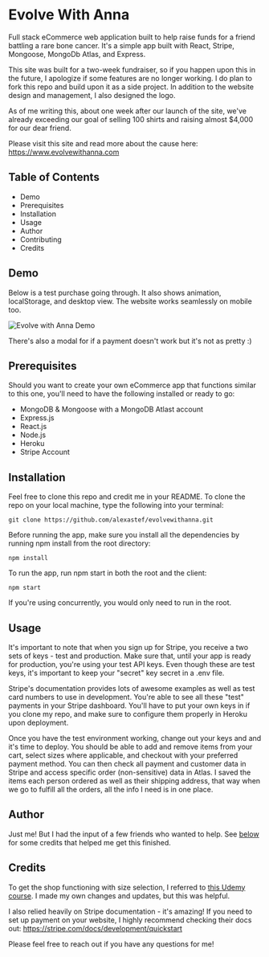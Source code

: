 # Evolve With Anna
Full stack eCommerce web application built to help raise funds for a friend battling a rare bone cancer. It's a simple app built with React, Stripe, Mongoose, MongoDb Atlas, and Express.

This site was built for a two-week fundraiser, so if you happen upon this in the future, I apologize if some features are no longer working. I do plan to fork this repo and build upon it as a side project. In addition to the website design and management, I also designed the logo.

As of me writing this, about one week after our launch of the site, we've already exceeding our goal of selling 100 shirts and raising almost $4,000 for our dear friend.

Please visit this site and read more about the cause here: https://www.evolvewithanna.com

## Table of Contents
- Demo
- Prerequisites
- Installation
- Usage
- Author
- Contributing
- Credits

## Demo
Below is a test purchase going through. It also shows animation, localStorage, and desktop view. The website works seamlessly on mobile too.

![Evolve with Anna Demo](https://media.giphy.com/media/07jMkxJvthrXNqf0Ch/giphy.gif)

There's also a modal for if a payment doesn't work but it's not as pretty :)

## Prerequisites
Should you want to create your own eCommerce app that functions similar to this one, you'll need to have the following installed or ready to go:
- MongoDB & Mongoose with a MongoDB Atlast account
- Express.js
- React.js
- Node.js
- Heroku
- Stripe Account

## Installation
Feel free to clone this repo and credit me in your README. To clone the repo on your local machine, type the following into your terminal:
```
git clone https://github.com/alexastef/evolvewithanna.git
```
Before running the app, make sure you install all the dependencies by running npm install from the root directory:
```
npm install
```
To run the app, run npm start in both the root and the client:
```
npm start
```
If you're using concurrently, you would only need to run in the root.


## Usage
It's important to note that when you sign up for Stripe, you receive a two sets of keys - test and production. Make sure that, until your app is ready for production, you're using your test API keys. Even though these are test keys, it's important to keep your "secret" key secret in a .env file.

Stripe's documentation provides lots of awesome examples as well as test card numbers to use in development. You're able to see all these "test" payments in your Stripe dashboard. You'll have to put your own keys in if you clone my repo, and make sure to configure them properly in Heroku upon deployment.

Once you have the test environment working, change out your keys and and it's time to deploy. You should be able to add and remove items from your cart, select sizes where applicable, and checkout with your preferred payment method. You can then check all payment and customer data in Stripe and access specific order (non-sensitive) data in Atlas. I saved the items each person ordered as well as their shipping address, that way when we go to fulfill all the orders, all the info I need is in one place.

## Author
Just me! But I had the input of a few friends who wanted to help. See [below](#credits) for some credits that helped me get this finished.

## Credits
To get the shop functioning with size selection, I referred to [this Udemy course](https://www.udemy.com/share/101AUqAEEcdF5UQXgH/). I made my own changes and updates, but this was helpful.

I also relied heavily on Stripe documentation - it's amazing! If you need to set up payment on your website, I highly recommend checking their docs out: https://stripe.com/docs/development/quickstart

Please feel free to reach out if you have any questions for me!
